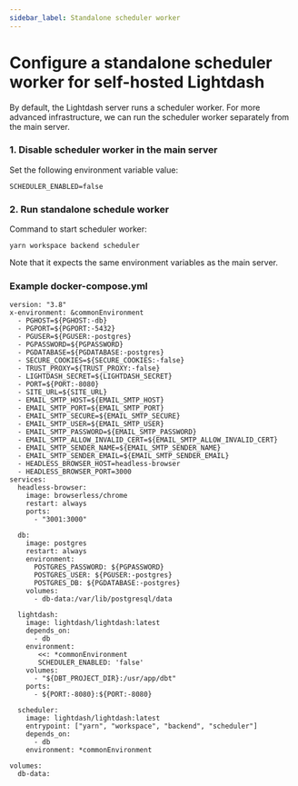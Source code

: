 ```yaml
---
sidebar_label: Standalone scheduler worker
---
```


# Configure a standalone scheduler worker for self-hosted Lightdash

By default, the Lightdash server runs a scheduler worker.
For more advanced infrastructure, we can run the scheduler worker separately from the main server.

### 1. Disable scheduler worker in the main server

Set the following environment variable value:
```
SCHEDULER_ENABLED=false
```

### 2. Run standalone schedule worker

Command to start scheduler worker:

```
yarn workspace backend scheduler
```

Note that it expects the same environment variables as the main server.

### Example docker-compose.yml

```
version: "3.8"
x-environment: &commonEnvironment
  - PGHOST=${PGHOST:-db}
  - PGPORT=${PGPORT:-5432}
  - PGUSER=${PGUSER:-postgres}
  - PGPASSWORD=${PGPASSWORD}
  - PGDATABASE=${PGDATABASE:-postgres}
  - SECURE_COOKIES=${SECURE_COOKIES:-false}
  - TRUST_PROXY=${TRUST_PROXY:-false}
  - LIGHTDASH_SECRET=${LIGHTDASH_SECRET}
  - PORT=${PORT:-8080}
  - SITE_URL=${SITE_URL}
  - EMAIL_SMTP_HOST=${EMAIL_SMTP_HOST}
  - EMAIL_SMTP_PORT=${EMAIL_SMTP_PORT}
  - EMAIL_SMTP_SECURE=${EMAIL_SMTP_SECURE}
  - EMAIL_SMTP_USER=${EMAIL_SMTP_USER}
  - EMAIL_SMTP_PASSWORD=${EMAIL_SMTP_PASSWORD}
  - EMAIL_SMTP_ALLOW_INVALID_CERT=${EMAIL_SMTP_ALLOW_INVALID_CERT}
  - EMAIL_SMTP_SENDER_NAME=${EMAIL_SMTP_SENDER_NAME}
  - EMAIL_SMTP_SENDER_EMAIL=${EMAIL_SMTP_SENDER_EMAIL}
  - HEADLESS_BROWSER_HOST=headless-browser
  - HEADLESS_BROWSER_PORT=3000
services:
  headless-browser:
    image: browserless/chrome
    restart: always
    ports:
      - "3001:3000"

  db:
    image: postgres
    restart: always
    environment:
      POSTGRES_PASSWORD: ${PGPASSWORD}
      POSTGRES_USER: ${PGUSER:-postgres}
      POSTGRES_DB: ${PGDATABASE:-postgres}
    volumes:
      - db-data:/var/lib/postgresql/data

  lightdash:
    image: lightdash/lightdash:latest
    depends_on:
      - db
    environment:
       <<: *commonEnvironment
       SCHEDULER_ENABLED: 'false'
    volumes:
      - "${DBT_PROJECT_DIR}:/usr/app/dbt"
    ports:
      - ${PORT:-8080}:${PORT:-8080}

  scheduler:
    image: lightdash/lightdash:latest
    entrypoint: ["yarn", "workspace", "backend", "scheduler"]
    depends_on:
      - db
    environment: *commonEnvironment

volumes:
  db-data:
```

